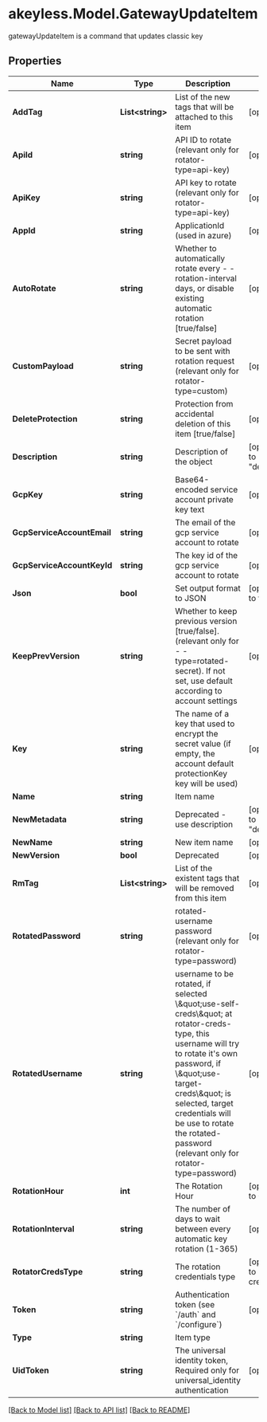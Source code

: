 # akeyless.Model.GatewayUpdateItem
gatewayUpdateItem is a command that updates classic key

## Properties

Name | Type | Description | Notes
------------ | ------------- | ------------- | -------------
**AddTag** | **List&lt;string&gt;** | List of the new tags that will be attached to this item | [optional] 
**ApiId** | **string** | API ID to rotate (relevant only for rotator-type&#x3D;api-key) | [optional] 
**ApiKey** | **string** | API key to rotate (relevant only for rotator-type&#x3D;api-key) | [optional] 
**AppId** | **string** | ApplicationId (used in azure) | [optional] 
**AutoRotate** | **string** | Whether to automatically rotate every - -rotation-interval days, or disable existing automatic rotation [true/false] | [optional] 
**CustomPayload** | **string** | Secret payload to be sent with rotation request (relevant only for rotator-type&#x3D;custom) | [optional] 
**DeleteProtection** | **string** | Protection from accidental deletion of this item [true/false] | [optional] 
**Description** | **string** | Description of the object | [optional] [default to "default_metadata"]
**GcpKey** | **string** | Base64-encoded service account private key text | [optional] 
**GcpServiceAccountEmail** | **string** | The email of the gcp service account to rotate | [optional] 
**GcpServiceAccountKeyId** | **string** | The key id of the gcp service account to rotate | [optional] 
**Json** | **bool** | Set output format to JSON | [optional] [default to false]
**KeepPrevVersion** | **string** | Whether to keep previous version [true/false]. (relevant only for - -type&#x3D;rotated-secret). If not set, use default according to account settings | [optional] 
**Key** | **string** | The name of a key that used to encrypt the secret value (if empty, the account default protectionKey key will be used) | [optional] 
**Name** | **string** | Item name | 
**NewMetadata** | **string** | Deprecated - use description | [optional] [default to "default_metadata"]
**NewName** | **string** | New item name | [optional] 
**NewVersion** | **bool** | Deprecated | [optional] 
**RmTag** | **List&lt;string&gt;** | List of the existent tags that will be removed from this item | [optional] 
**RotatedPassword** | **string** | rotated-username password (relevant only for rotator-type&#x3D;password) | [optional] 
**RotatedUsername** | **string** | username to be rotated, if selected \\\&quot;use-self-creds\\\&quot; at rotator-creds-type, this username will try to rotate it&#39;s own password, if \\\&quot;use-target-creds\\\&quot; is selected, target credentials will be use to rotate the rotated-password (relevant only for rotator-type&#x3D;password) | [optional] 
**RotationHour** | **int** | The Rotation Hour | [optional] [default to 0]
**RotationInterval** | **string** | The number of days to wait between every automatic key rotation (1-365) | [optional] 
**RotatorCredsType** | **string** | The rotation credentials type | [optional] [default to "use-self-creds"]
**Token** | **string** | Authentication token (see &#x60;/auth&#x60; and &#x60;/configure&#x60;) | [optional] 
**Type** | **string** | Item type | 
**UidToken** | **string** | The universal identity token, Required only for universal_identity authentication | [optional] 

[[Back to Model list]](../README.md#documentation-for-models) [[Back to API list]](../README.md#documentation-for-api-endpoints) [[Back to README]](../README.md)

